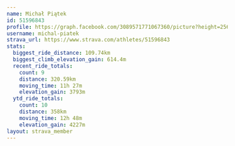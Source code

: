 ```yaml
---
name: Michał Piątek
id: 51596843
profile: https://graph.facebook.com/3089571771067360/picture?height=256&width=256
username: michal-piatek
strava_url: https://www.strava.com/athletes/51596843
stats:
  biggest_ride_distance: 109.74km
  biggest_climb_elevation_gain: 614.4m
  recent_ride_totals:
    count: 9
    distance: 320.59km
    moving_time: 11h 27m
    elevation_gain: 3793m
  ytd_ride_totals:
    count: 10
    distance: 358km
    moving_time: 12h 48m
    elevation_gain: 4227m
layout: strava_member
--- 
```


